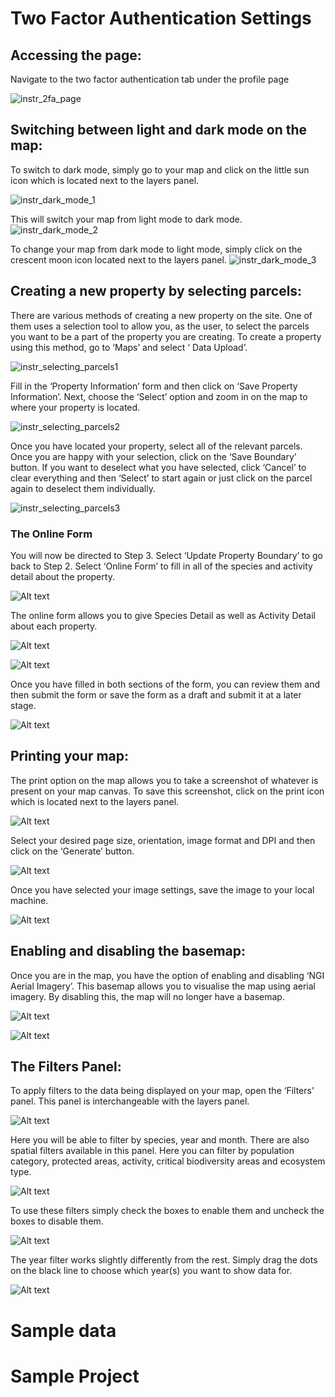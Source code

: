 # Two Factor Authentication Settings
<!-- This will be instructions for actions like updating user two factor authentication settings, generating backup tokens, add and deleting 2fa devices-->

<!-- e.g Title like this: -->
## Accessing the page:

Navigate to the two factor authentication tab under the profile page

![instr_2fa_page](img/instr_2fa_page.png)


<!-- Dark mode -->
## Switching between light and dark mode on the map:

To switch to dark mode, simply go to your map and click on the little sun icon which is located next to the layers panel. 

![instr_dark_mode_1](img/instr_dark_mode_1.png)

This will switch your map from light mode to dark mode.
![instr_dark_mode_2](img/instr_dark_mode_2.png)

To change your map from dark mode to light mode, simply click on the crescent moon icon located next to the layers panel.
![instr_dark_mode_3](img/instr_dark_mode_3.png)


<!-- Selecting Parcels -->
## Creating a new property by selecting parcels:
There are various methods of creating a new property on the site. One of them uses a selection tool to allow you, as the user, to select the parcels you want to be a part of the property you are creating.
To create a property using this method, go to ‘Maps’ and select ‘ Data Upload’.

![instr_selecting_parcels1](img/instr_selecting_parcels1.png)

Fill in the ‘Property Information’ form and then click on ‘Save Property Information’. Next, choose the ‘Select’ option and zoom in on the map to where your property is located.

![instr_selecting_parcels2](img/instr_selecting_parcels2.png)

Once you have located your property, select all of the relevant parcels. Once you are happy with your selection, click on the ‘Save Boundary’ button. If you want to deselect what you have selected, click ‘Cancel’ to clear everything and then ‘Select’ to start again or just click on the parcel again to deselect them individually.

![instr_selecting_parcels3](img/instr_selecting_parcels3.png)

### The Online Form
You will now be directed to Step 3. Select ‘Update Property Boundary’ to go back to Step 2. Select ‘Online Form’ to fill in all of the species and activity detail about the property.

![Alt text](img/online_form_1.png)


The online form allows you to give Species Detail as well as Activity Detail about each property. 

![Alt text](img/online_form_2.png)

![Alt text](img/online_form_3.png)

Once you have filled in both sections of the form, you can review them and then submit the form or save the form as a draft and submit it at a later stage.

![Alt text](img/online_form_4.png)


<!-- Printing your map -->
## Printing your map:
The print option on the map allows you to take a screenshot of whatever is present on your map canvas. To save this screenshot, click on the print icon which is located next to the layers panel.

![Alt text](img/instr_print_1.png)

Select your desired page size, orientation, image format and DPI and then click on the ‘Generate’ button.

![Alt text](img/instr_print_2.png)

Once you have selected your image settings, save the image to your local machine.

![Alt text](img/instr_print_3.png)


<!-- Enabling and disabling the basemap -->
## Enabling and disabling the basemap:

Once you are in the map, you have the option of enabling and disabling ‘NGI Aerial Imagery’. This basemap allows you to visualise the map using aerial imagery. By disabling this, the map will no longer have a basemap. 

![Alt text](img/instr_basemap_1.png)

![Alt text](img/instr_basemap_2.png)

<!-- Filter panel -->
## The Filters Panel:

To apply filters to the data being displayed on your map, open the ‘Filters’ panel. This panel is interchangeable with the layers panel.

![Alt text](img/instr_filters_1.png)

Here you will be able to filter by species, year and month. There are also spatial filters available in this panel. Here you can filter by population category, protected areas, activity, critical biodiversity areas and ecosystem type.

![Alt text](img/instr_filters_2.png)

To use these filters simply check the boxes to enable them and uncheck the boxes to disable them.

![Alt text](img/instr_filters_3.png)

The year filter works slightly differently from the rest. Simply drag the dots on the black line to choose which year(s) you want to show data for.

![Alt text](img/instr_filters_4.png)


# Sample data

# Sample Project
